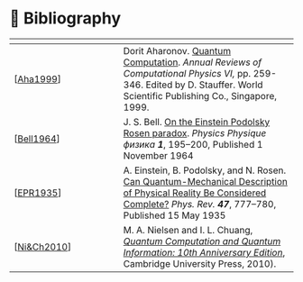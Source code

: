 # 🔖 Bibliography

<table data-header-hidden><thead><tr><th width="178"></th><th></th></tr></thead><tbody><tr><td>[<a href="https://arxiv.org/abs/quant-ph/9812037">Aha1999</a>]</td><td>Dorit Aharonov. <a href="https://arxiv.org/pdf/quant-ph/9812037.pdf">Quantum Computation</a>. <em>Annual Reviews of Computational Physics VI,</em> pp. 259-346. Edited by D. Stauffer. World Scientific Publishing Co., Singapore,  1999. </td></tr><tr><td>[<a href="https://journals.aps.org/ppf/abstract/10.1103/PhysicsPhysiqueFizika.1.195">Bell1964</a>]</td><td>J. S. Bell. <a href="https://journals.aps.org/ppf/pdf/10.1103/PhysicsPhysiqueFizika.1.195">On the Einstein Podolsky Rosen paradox</a>. <em>Physics Physique физика <strong>1</strong></em>, 195–200, Published 1 November 1964</td></tr><tr><td>[<a href="https://journals.aps.org/pr/abstract/10.1103/PhysRev.47.777">EPR1935</a>]</td><td>A. Einstein, B. Podolsky, and N. Rosen. <a href="https://journals.aps.org/pr/pdf/10.1103/PhysRev.47.777">Can Quantum-Mechanical Description of Physical Reality Be Considered Complete?</a> <em>Phys. Rev. <strong>47</strong></em>, 777–780, Published 15 May 1935</td></tr><tr><td>[<a href="https://www.cambridge.org/highereducation/books/quantum-computation-and-quantum-information/01E10196D0A682A6AEFFEA52D53BE9AE#overview">Ni&#x26;Ch2010</a>]</td><td>M. A. Nielsen and I. L. Chuang, <a href="https://csis.pace.edu/~ctappert/cs837-19spring/QC-textbook.pdf"><em>Quantum Computation and Quantum Information: 10th Anniversary Edition</em></a>, Cambridge University Press, 2010).</td></tr></tbody></table>
